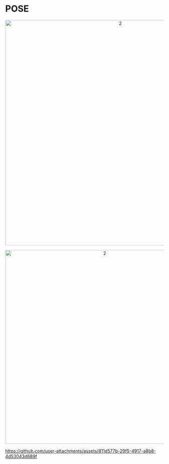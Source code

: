 # POSE 


<p align="center">
<img width="716" alt="2" src="https://github.com/user-attachments/assets/f11cf4f6-d01c-4235-8b31-52b81c346de8">
</p>


<p align="center">
<img width="616" alt="2" src="https://github.com/user-attachments/assets/a0eb63f0-6314-46f3-9433-b380d41f5d13">
</p>


https://github.com/user-attachments/assets/811d577b-29f5-4917-a8b8-4d53043d689f

